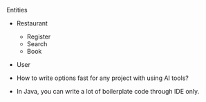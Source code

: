 Entities
* Restaurant
    * Register
    * Search
    * Book
* User

* How to write options fast for any project with using AI tools?
* In Java, you can write a lot of boilerplate code through IDE only.